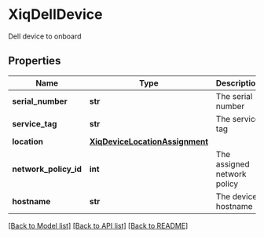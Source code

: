 # XiqDellDevice

Dell device to onboard
## Properties
Name | Type | Description | Notes
------------ | ------------- | ------------- | -------------
**serial_number** | **str** | The serial number | 
**service_tag** | **str** | The service tag | 
**location** | [**XiqDeviceLocationAssignment**](XiqDeviceLocationAssignment.md) |  | [optional] 
**network_policy_id** | **int** | The assigned network policy | [optional] 
**hostname** | **str** | The device hostname | [optional] 

[[Back to Model list]](../README.md#documentation-for-models) [[Back to API list]](../README.md#documentation-for-api-endpoints) [[Back to README]](../README.md)


